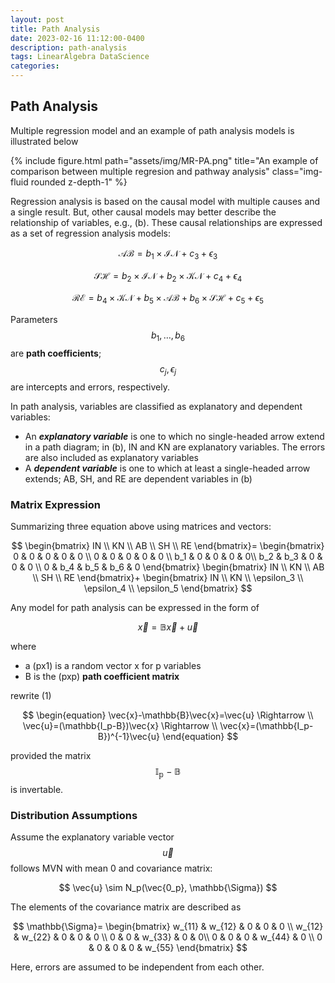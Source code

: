 ```yaml
---
layout: post
title: Path Analysis
date: 2023-02-16 11:12:00-0400
description: path-analysis
tags: LinearAlgebra DataScience
categories: 
---
```


## Path Analysis
Multiple regression model and an example of path analysis models is illustrated below
<div class="row">
    <div class="col-sm mt-3 mt-md-0">
        {% include figure.html path="assets/img/MR-PA.png" title="An example of comparison between multiple regresion and pathway analysis" class="img-fluid rounded z-depth-1" %}
    </div>
</div>

Regression analysis is based on the causal model with multiple causes and a single result. But, other causal models may better describe the relationship of variables, e.g., (b). These causal relationships are expressed as a set of regression analysis models:

$$
    \mathcal{AB}=b_1 \times \mathcal{IN} + c_3 + \epsilon_3 
$$

$$
    \mathcal{SH}=b_2 \times \mathcal{IN} + b_2 \times \mathcal{KN} + c_4 + \epsilon_4 
$$

$$
    \mathcal{RE}=b_4 \times \mathcal{KN} + b_5 \times \mathcal{AB} + b_6 \times \mathcal{SH} + c_5 + \epsilon_5  
$$

 Parameters $$b_1, \dots, b_6$$ are **path coefficients**; $$c_j, \epsilon_j$$ are intercepts and errors, respectively.

In path analysis, variables are classified as explanatory and dependent variables:

- An ***explanatory variable*** is one to which no single-headed arrow extend in a path diagram; in (b), IN and KN are explanatory variables. The errors are also included as explanatory variables
- A ***dependent variable*** is one to which at least a single-headed arrow extends; AB, SH, and RE are dependent variables in (b)

### Matrix Expression

Summarizing three equation above using matrices and vectors:

$$
\begin{bmatrix}
    IN \\
    KN \\
    AB \\
    SH \\
    RE
\end{bmatrix}=
\begin{bmatrix}
    0 & 0 & 0 & 0 & 0 \\
    0 & 0 & 0 & 0 & 0 \\
    b_1 & 0 & 0 & 0 & 0\\
    b_2 & b_3 & 0 & 0 & 0 \\
    0 & b_4 & b_5 & b_6 & 0
\end{bmatrix}
\begin{bmatrix}
    IN \\
    KN \\
    AB \\
    SH \\
    RE
\end{bmatrix}+
\begin{bmatrix}
    IN \\
    KN \\
    \epsilon_3 \\
    \epsilon_4 \\
    \epsilon_5
\end{bmatrix}
$$

Any model for path analysis can be expressed in the form of

$$
\tag{1}
\vec{x}=\mathbb{B}\vec{x}+\vec{u}
$$

where

-  a (px1) is a random vector x for p variables
-  B is the (pxp) **path coefficient matrix**

rewrite (1)

$$
\begin{equation}
    \vec{x}-\mathbb{B}\vec{x}=\vec{u} \Rightarrow \\
    \vec{u}=(\mathbb{I_p-B})\vec{x} \Rightarrow \\
    \vec{x}=(\mathbb{I_p-B})^{-1}\vec{u}
\end{equation}
$$

provided the matrix $$\mathbb{I_p-B}$$ is invertable. 

### Distribution Assumptions

Assume the explanatory variable vector $$\vec{u}$$ follows MVN with mean 0 and covariance matrix:

$$
\vec{u} \sim N_p(\vec{0_p}, \mathbb{\Sigma})
$$

The elements of the covariance matrix are described as

$$
\mathbb{\Sigma}=
\begin{bmatrix}
    w_{11} & w_{12} & 0 & 0 & 0 \\
    w_{12} & w_{22} & 0 & 0 & 0 \\
    0 & 0 & w_{33} & 0 & 0\\
    0 & 0 & 0 & w_{44} & 0 \\
    0 & 0 & 0 & 0 & w_{55}
\end{bmatrix}
$$

Here, errors are assumed to be independent from each other. 